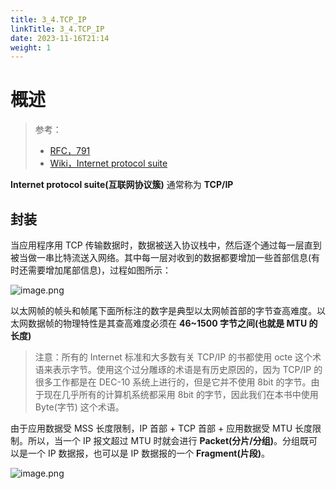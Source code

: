 ```yaml
---
title: 3_4.TCP_IP
linkTitle: 3_4.TCP_IP
date: 2023-11-16T21:14
weight: 1
---
```


# 概述

> 参考：
> 
> - [RFC，791](https://datatracker.ietf.org/doc/html/rfc791)
> - [Wiki，Internet protocol suite](https://en.wikipedia.org/wiki/Internet_protocol_suite)

**Internet protocol suite(互联网协议簇)** 通常称为 **TCP/IP**

## 封装

当应用程序用 TCP 传输数据时，数据被送入协议栈中，然后逐个通过每一层直到被当做一串比特流送入网络。其中每一层对收到的数据都要增加一些首部信息(有时还需要增加尾部信息)，过程如图所示：

![image.png](https://notes-learning.oss-cn-beijing.aliyuncs.com/oc8ill/1628821300980-52f384b2-d2c9-4227-a1c5-6481d6cbf20e.png)

以太网帧的帧头和帧尾下面所标注的数字是典型以太网帧首部的字节查高难度。以太网数据帧的物理特性是其查高难度必须在 **46~1500 字节之间(也就是 MTU 的长度)**

> 注意：所有的 Internet 标准和大多数有关 TCP/IP 的书都使用 octe 这个术语来表示字节。使用这个过分雕琢的术语是有历史原因的，因为 TCP/IP 的很多工作都是在 DEC-10 系统上进行的，但是它并不使用 8bit 的字节。由于现在几乎所有的计算机系统都采用 8bit 的字节，因此我们在本书中使用 Byte(字节) 这个术语。

由于应用数据受 MSS 长度限制，IP 首部 + TCP 首部 + 应用数据受 MTU 长度限制。所以，当一个 IP 报文超过 MTU 时就会进行 **Packet(分片/分组)**。分组既可以是一个 IP 数据报，也可以是 IP 数据报的一个 **Fragment(片段)**。

![image.png](https://notes-learning.oss-cn-beijing.aliyuncs.com/oc8ill/1628821542180-6dae0209-e7ac-494e-b6f3-715ce143c6d5.png)
